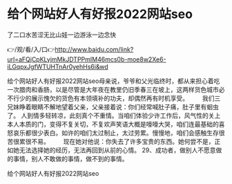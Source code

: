 # 给个网站好人有好报2022网站seo
了二口水苦涩无比山娃一边游泳一边念快

👉/观/看/入/口👉http://www.baidu.com/link?url=aFQjCpKLyjmMkJDTPPmIM46mcs0b-moe8w2Xe6-iLGqpxJgfWTUHTnAr0yehHs6i&wd

给个网站好人有好报2022网站seo母亲说，爷爷和父光临终时，都从来担心着吃一次腊肉和香肠，以是尽管是大年夜在教里仍旧季春三在坡上，这两样货色城市必不行少的展示愧欠的货色有本领填补的功夫，却偶然再有时机享受。
　　我们三兄妹睁着眼睛不解地望着父亲，父亲接着说：你们经常喊肚子痛，肚子里有蛔虫了。
人到情多轻转凉，此刻真个不重情。当咱们体验少许工作后，风气性的关上本人本质的门，变得不复关切，不复欢声笑语大概是嚎嚎大哭，咱们连最基础的喜怒哀乐都很少表白。如许的咱们太过制止，太过劳累。慢慢地，咱们会感触生存很苦很累很不易。
　　现在她对他说：你失去了许多宝贵的东西。她何尝不是，正如她无法选择她的经历，无法再回到从前的心情。
	29、成功者，做别人不愿意做的事情，别人不敢做的事情，做不到的事情。

给个网站好人有好报2022网站seo
